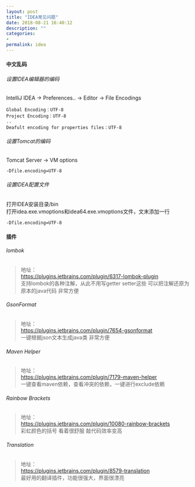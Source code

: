 ```yaml
---
layout: post
title: "IDEA常见问题"
date: 2018-08-21 16:40:12
description: ""
categories:
-
permalink: idea
---
```


#### 中文乱码
###### 设置IDEA编辑器的编码
IntelliJ IDEA -> Preferences.. -> Editor -> File Encodings
```vim
Global Encoding：UTF-8
Project Encoding：UTF-8
..
Deafult encoding for properties files：UTF-8
```

###### 设置Tomcat的编码
Tomcat Server -> VM options
```vim
-Dfile.encoding=UTF-8
```

###### 设置IDEA配置文件
打开IDEA安装目录/bin  
打开idea.exe.vmoptions和idea64.exe.vmoptions文件，文末添加一行
```vim
-Dfile.encoding=UTF-8
```

#### 插件
###### lombok
> 地址：  
> https://plugins.jetbrains.com/plugin/6317-lombok-plugin  
> 支持lombok的各种注解，从此不用写getter setter这些 可以把注解还原为原本的java代码 非常方便

###### GsonFormat
> 地址：  
> https://plugins.jetbrains.com/plugin/7654-gsonformat  
> 一键根据json文本生成java类 非常方便

###### Maven Helper
> 地址：  
> https://plugins.jetbrains.com/plugin/7179-maven-helper  
> 一键查看maven依赖，查看冲突的依赖，一键进行exclude依赖

###### Rainbow Brackets
> 地址：  
> https://plugins.jetbrains.com/plugin/10080-rainbow-brackets  
> 彩虹颜色的括号 看着很舒服 敲代码效率变高

###### Translation
> 地址：  
> https://plugins.jetbrains.com/plugin/8579-translation  
> 最好用的翻译插件，功能很强大，界面很漂亮
